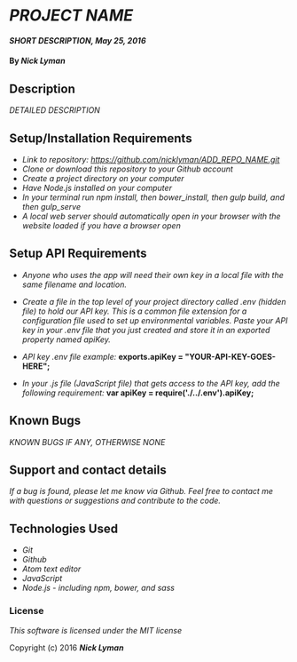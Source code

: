 # _PROJECT NAME_

#### _SHORT DESCRIPTION, May 25, 2016_

#### By _**Nick Lyman**_

## Description

_DETAILED DESCRIPTION_

## Setup/Installation Requirements

* _Link to repository: https://github.com/nicklyman/ADD_REPO_NAME.git_
* _Clone or download this repository to your Github account_
* _Create a project directory on your computer_
* _Have Node.js installed on your computer_
* _In your terminal run npm install, then bower_install, then gulp build, and then gulp_serve_
* _A local web server should automatically open in your browser with the website loaded if you have a browser open_

## Setup API Requirements

* _Anyone who uses the app will need their own key in a local file with the same filename and location._

* _Create a file in the top level of your project directory called .env (hidden file) to hold our API key. This is a common file extension for a configuration file used to set up environmental variables. Paste your API key in your .env file that you just created and store it in an exported property named apiKey._

* _API key .env file example:_
**exports.apiKey = "YOUR-API-KEY-GOES-HERE";**

* _In your .js file (JavaScript file) that gets access to the API key, add the following requirement:_
**var apiKey = require('./../.env').apiKey;**

## Known Bugs

_KNOWN BUGS IF ANY, OTHERWISE NONE_

## Support and contact details

_If a bug is found, please let me know via Github. Feel free to contact me with questions or suggestions and contribute to the code._

## Technologies Used

* _Git_
* _Github_
* _Atom text editor_
* _JavaScript_
* _Node.js - including npm, bower, and sass_

### License

*This software is licensed under the MIT license*

Copyright (c) 2016 **_Nick Lyman_**
